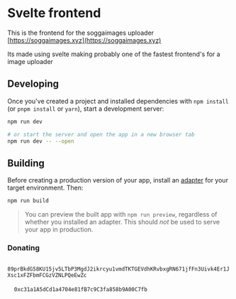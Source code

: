 # Svelte frontend

This is the frontend for the soggaimages uploader [https://soggaimages.xyz](https://soggaimages.xyz)

Its made using svelte making probably one of the fastest frontend's for a image uploader

## Developing

Once you've created a project and installed dependencies with `npm install` (or `pnpm install` or `yarn`), start a development server:

```bash
npm run dev

# or start the server and open the app in a new browser tab
npm run dev -- --open
```

## Building

Before creating a production version of your app, install an [adapter](https://kit.svelte.dev/docs#adapters) for your target environment. Then:

```bash
npm run build
```

> You can preview the built app with `npm run preview`, regardless of whether you installed an adapter. This should _not_ be used to serve your app in production.

### Donating

<img src="https://cryptologos.cc/logos/monero-xmr-logo.png?v=014" alt="" height="15px">`89prBkdG58KU15jv5LTbP3MgdJ2ikrcyu1vmdTKTGEVdhKRvbxgRN671jfFn3Uivk4Er1JXsc1xFZFbmFCGzVZNLPQeEwZc`

<img src="https://cryptologos.cc/logos/ethereum-eth-logo.png?v=014" alt="" height="15px">`0xc31a1A5dCd1a4704e81fB7c9C3fa858b9A00C7fb`
